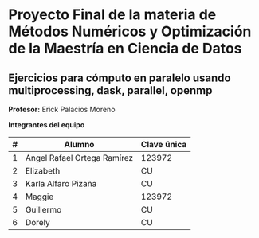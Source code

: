 # Proyecto Final de la materia de Métodos Numéricos y Optimización de la Maestría en Ciencia de Datos

## Ejercicios para cómputo en paralelo usando multiprocessing, dask, parallel, openmp

**Profesor:** Erick Palacios Moreno

**Integrantes del equipo**

| # | Alumno                           | Clave única |
|---|-----------------------------------|-------------|
| 1 | Angel Rafael Ortega Ramírez | 123972      |
| 2 | Elizabeth         | CU      |
| 3 | Karla Alfaro Pizaña             | CU      |
| 4 | Maggie | 123972      |
| 5 | Guillermo         | CU      |
| 6 | Dorely             | CU      |



